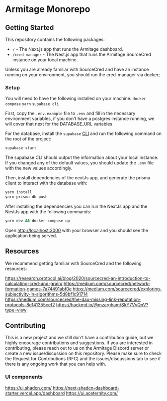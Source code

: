 # Armitage Monorepo

## Getting Started

This repository contains the following packages:

- `/` - The Next.js app that runs the Armitage dashboard.
- `/cred-manager` - The Nest.js app that runs the Armitage SourceCred instance on your local machine.

Unless you are already familiar with SourceCred and have an instance running on your environment, you should run the cred-manager via docker;

### Setup

You will need to have the following installed on your machine:
`docker compose`
`yarn`
`supabase cli`

First, copy the `.env.example` file to `.env` and fill in the necessary environment variables, if you don't have a postgres instance running, we will cover that next for the DATABASE_URL variables

For the database, install the `supabase` [CLI](https://supabase.com/docs/guides/cli/getting-started) and run the following command on the root of the project:
```bash
supabase start
```
The supabase CLI should output the information about your local instance. If you changed any of the default values, you should update the `.env` file with the new values accordingly.


Then, install dependencies of the nextJs app, and generate the prisma client to interact with the database with:
```bash
yarn install
yarn prisma db push
```

After installing the dependencies you can run the NextJs app and the NestJs app with the following commands:

```bash
yarn dev && docker-compose up
```


Open [http://localhost:3000](http://localhost:3000) with your browser and you should see the application being served.


## Resources

We recommend getting familiar with SourceCred and the following resources:

https://research.protocol.ai/blog/2020/sourcecred-an-introduction-to-calculating-cred-and-grain/
https://medium.com/sourcecred/network-formation-games-7a74491abf0e
https://medium.com/sourcecred/exploring-subjectivity-in-algorithms-5d8bf1c91714
https://medium.com/sourcecred/the-dao-missing-link-reputation-protocols-8e141355cef2
https://hackmd.io/@mzargham/SkY7VvQnV?type=view

## Contributing

This is a new project and we still don't have a contribution guide, but we highly encourage contributions and suggestions. If you are interested in contributing, please reach out to us on the Armitage Discord server or create a new issue/discussion on this repository.
Please make sure to check the Request for Contributions (RFC) and the issues/discussions tab to see if there is any ongoing work that you can help with.

### UI components
https://ui.shadcn.com/
https://next-shadcn-dashboard-starter.vercel.app/dashboard
https://ui.aceternity.com/
